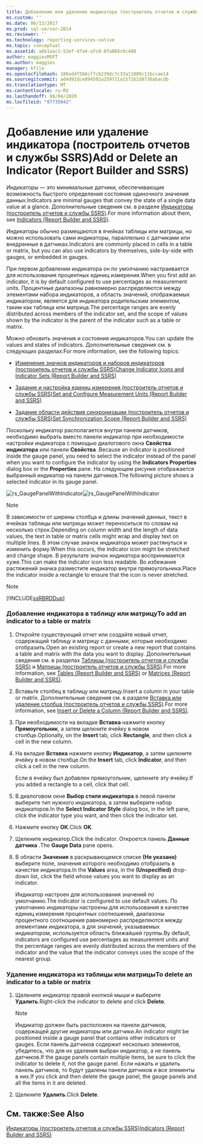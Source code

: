 ```yaml
---
title: Добавление или удаление индикатора (построитель отчетов и службы SSRS) | Документы Майкрософт
ms.custom: ''
ms.date: 06/13/2017
ms.prod: sql-server-2014
ms.reviewer: ''
ms.technology: reporting-services-native
ms.topic: conceptual
ms.assetid: a8b1aac1-53ef-47a4-afc0-8fa866c6c480
author: maggiesMSFT
ms.author: maggies
manager: kfile
ms.openlocfilehash: 186ed4f5b6cf7cb239dc7c33a11089c11bccae14
ms.sourcegitcommit: ad4d92dce894592a259721a1571b1d8736abacdb
ms.translationtype: MT
ms.contentlocale: ru-RU
ms.lasthandoff: 08/04/2020
ms.locfileid: "87735042"
---
```

# <a name="add-or-delete-an-indicator-report-builder-and-ssrs"></a><span data-ttu-id="05f53-102">Добавление или удаление индикатора (построитель отчетов и службы SSRS)</span><span class="sxs-lookup"><span data-stu-id="05f53-102">Add or Delete an Indicator (Report Builder and SSRS)</span></span>
  <span data-ttu-id="05f53-103">Индикаторы — это минимальные датчики, обеспечивающие возможность быстрого определения состояния одиночного значения данных.</span><span class="sxs-lookup"><span data-stu-id="05f53-103">Indicators are minimal gauges that convey the state of a single data value at a glance.</span></span> <span data-ttu-id="05f53-104">Дополнительные сведения см. в разделе [Индикаторы (построитель отчетов и службы SSRS)](indicators-report-builder-and-ssrs.md).</span><span class="sxs-lookup"><span data-stu-id="05f53-104">For more information about them, see [Indicators &#40;Report Builder and SSRS&#41;](indicators-report-builder-and-ssrs.md).</span></span>  
  
 <span data-ttu-id="05f53-105">Индикаторы обычно размещаются в ячейках таблицы или матрицы, но можно использовать сами индикаторы, параллельно с датчиками или внедренные в датчиках.</span><span class="sxs-lookup"><span data-stu-id="05f53-105">Indicators are commonly placed in cells in a table or matrix, but you can also use indicators by themselves, side-by-side with gauges, or embedded in gauges.</span></span>  
  
 <span data-ttu-id="05f53-106">При первом добавлении индикатора он по умолчанию настраивается для использования процентных единиц измерения.</span><span class="sxs-lookup"><span data-stu-id="05f53-106">When you first add an indicator, it is by default configured to use percentages as measurement units.</span></span> <span data-ttu-id="05f53-107">Процентные диапазоны равномерно распределяются между элементами набора индикаторов, а область значений, отображаемых индикатором, является для индикатора родительским элементом, таким как таблица или матрица.</span><span class="sxs-lookup"><span data-stu-id="05f53-107">The percentage ranges are evenly distributed across members of the indicator set, and the scope of values shown by the indicator is the parent of the indicator such as a table or matrix.</span></span>  
  
 <span data-ttu-id="05f53-108">Можно обновить значения и состояния индикаторов.</span><span class="sxs-lookup"><span data-stu-id="05f53-108">You can update the values and states of indicators.</span></span> <span data-ttu-id="05f53-109">Дополнительные сведения см. в следующих разделах:</span><span class="sxs-lookup"><span data-stu-id="05f53-109">For more information, see the following topics:</span></span>  
  
-   [<span data-ttu-id="05f53-110">Изменение значков индикаторов и наборов индикаторов (построитель отчетов и службы SSRS)</span><span class="sxs-lookup"><span data-stu-id="05f53-110">Change Indicator Icons and Indicator Sets &#40;Report Builder and SSRS&#41;</span></span>](change-indicator-icons-and-indicator-sets-report-builder-and-ssrs.md)  
  
-   [<span data-ttu-id="05f53-111">Задание и настройка единиц измерения (построитель отчетов и службы SSRS)</span><span class="sxs-lookup"><span data-stu-id="05f53-111">Set and Configure Measurement Units &#40;Report Builder and SSRS&#41;</span></span>](set-and-configure-measurement-units-report-builder-and-ssrs.md)  
  
-   [<span data-ttu-id="05f53-112">Задание области действия синхронизации (построитель отчетов и службы SSRS)</span><span class="sxs-lookup"><span data-stu-id="05f53-112">Set Synchronization Scope &#40;Report Builder and SSRS&#41;</span></span>](set-synchronization-scope-report-builder-and-ssrs.md)  
  
 <span data-ttu-id="05f53-113">Поскольку индикатор располагается внутри панели датчиков, необходимо выбрать вместо панели индикатор при необходимости настройки индикатора с помощью диалогового окна **Свойства индикатора** или панели **Свойства** .</span><span class="sxs-lookup"><span data-stu-id="05f53-113">Because an indicator is positioned inside the gauge panel, you need to select the indicator instead of the panel when you want to configure the indicator by using the **Indicators Properties** dialog box or the **Properties** pane.</span></span> <span data-ttu-id="05f53-114">На следующем рисунке отображается выбранный индикатор на панели датчиков.</span><span class="sxs-lookup"><span data-stu-id="05f53-114">The following picture shows a selected indicator in its gauge panel.</span></span>  
  
 <span data-ttu-id="05f53-115">![rs_GaugePanelWithIndicator](../media/rs-gaugepanelwithindicator.gif "rs_GaugePanelWithIndicator")</span><span class="sxs-lookup"><span data-stu-id="05f53-115">![rs_GaugePanelWithIndicator](../media/rs-gaugepanelwithindicator.gif "rs_GaugePanelWithIndicator")</span></span>  
  
> [!NOTE]  
>  <span data-ttu-id="05f53-116">В зависимости от ширины столбца и длины значений данных, текст в ячейках таблицы или матрицы может переноситься по словам на несколько строк.</span><span class="sxs-lookup"><span data-stu-id="05f53-116">Depending on column width and the length of data values, the text in table or matrix cells might wrap and display text on multiple lines.</span></span> <span data-ttu-id="05f53-117">В этом случае значок индикатора может растянуться и изменить форму.</span><span class="sxs-lookup"><span data-stu-id="05f53-117">When this occurs, the indicator icon might be stretched and change shape.</span></span> <span data-ttu-id="05f53-118">В результате значок индикатора воспринимается хуже.</span><span class="sxs-lookup"><span data-stu-id="05f53-118">This can make the indicator icon less readable.</span></span> <span data-ttu-id="05f53-119">Во избежание растяжений значка разместите индикатор внутри прямоугольника.</span><span class="sxs-lookup"><span data-stu-id="05f53-119">Place the indicator inside a rectangle to ensure that the icon is never stretched.</span></span>  
  
> [!NOTE]  
>  [!INCLUDE[ssRBRDDup](../../includes/ssrbrddup-md.md)]  
  
### <a name="to-add-an-indicator-to-a-table-or-matrix"></a><span data-ttu-id="05f53-120">Добавление индикатора в таблицу или матрицу</span><span class="sxs-lookup"><span data-stu-id="05f53-120">To add an indicator to a table or matrix</span></span>  
  
1.  <span data-ttu-id="05f53-121">Откройте существующий отчет или создайте новый отчет, содержащий таблицу и матрицу с данными, которые необходимо отобразить.</span><span class="sxs-lookup"><span data-stu-id="05f53-121">Open an existing report or create a new report that contains a table and matrix with the data you want to display.</span></span> <span data-ttu-id="05f53-122">Дополнительные сведения см. в разделах [Таблицы (построитель отчетов и службы SSRS)](tables-report-builder-and-ssrs.md) и [Матрицы (построитель отчетов и службы SSRS)](create-a-matrix-report-builder-and-ssrs.md).</span><span class="sxs-lookup"><span data-stu-id="05f53-122">For more information, see [Tables &#40;Report Builder  and SSRS&#41;](tables-report-builder-and-ssrs.md) or [Matrices &#40;Report Builder and SSRS&#41;](create-a-matrix-report-builder-and-ssrs.md).</span></span>  
  
2.  <span data-ttu-id="05f53-123">Вставьте столбец в таблицу или матрицу.</span><span class="sxs-lookup"><span data-stu-id="05f53-123">Insert a column in your table or matrix.</span></span> <span data-ttu-id="05f53-124">Дополнительные сведения см. в разделе [Вставка или удаление столбца (построитель отчетов и службы SSRS)](insert-or-delete-a-column-report-builder-and-ssrs.md).</span><span class="sxs-lookup"><span data-stu-id="05f53-124">For more information, see [Insert or Delete a Column &#40;Report Builder and SSRS&#41;](insert-or-delete-a-column-report-builder-and-ssrs.md).</span></span>  
  
3.  <span data-ttu-id="05f53-125">При необходимости на вкладке **Вставка** нажмите кнопку **Прямоугольник**, а затем щелкните ячейку в новом столбце.</span><span class="sxs-lookup"><span data-stu-id="05f53-125">Optionally, on the **Insert** tab, click **Rectangle**, and then click a cell in the new column.</span></span>  
  
4.  <span data-ttu-id="05f53-126">На вкладке **Вставка** нажмите кнопку **Индикатор**, а затем щелкните ячейку в новом столбце.</span><span class="sxs-lookup"><span data-stu-id="05f53-126">On the **Insert** tab, click **Indicator**, and then click a cell in the new column.</span></span>  
  
     <span data-ttu-id="05f53-127">Если в ячейку был добавлен прямоугольник, щелкните эту ячейку.</span><span class="sxs-lookup"><span data-stu-id="05f53-127">If you added a rectangle to a cell, click that cell.</span></span>  
  
5.  <span data-ttu-id="05f53-128">В диалоговом окне **Выбор стиля индикатора** в левой панели выберите тип нужного индикатора, а затем выберите набор индикаторов.</span><span class="sxs-lookup"><span data-stu-id="05f53-128">In the **Select Indicator Style** dialog box, in the left pane, click the indicator type you want, and then click the indicator set.</span></span>  
  
6.  <span data-ttu-id="05f53-129">Нажмите кнопку **ОК**.</span><span class="sxs-lookup"><span data-stu-id="05f53-129">Click **OK**.</span></span>  
  
7.  <span data-ttu-id="05f53-130">Щелкните индикатор.</span><span class="sxs-lookup"><span data-stu-id="05f53-130">Click the indicator.</span></span> <span data-ttu-id="05f53-131">Откроется панель **Данные датчика** .</span><span class="sxs-lookup"><span data-stu-id="05f53-131">The **Gauge Data** pane opens.</span></span>  
  
8.  <span data-ttu-id="05f53-132">В области **Значения** в раскрывающемся списке **(Не указано)** выберите поле, значения которого необходимо отобразить в качестве индикатора.</span><span class="sxs-lookup"><span data-stu-id="05f53-132">In the **Values** area, in the **(Unspecified)** drop-down list, click the field whose values you want to display as an indicator.</span></span>  
  
     <span data-ttu-id="05f53-133">Индикатор настроен для использования значений по умолчанию.</span><span class="sxs-lookup"><span data-stu-id="05f53-133">The indicator is configured to use default values.</span></span> <span data-ttu-id="05f53-134">По умолчанию индикаторы настроены для использования в качестве единиц измерения процентных соотношений, диапазоны процентного соотношения равномерно распределяются между элементами индикатора, а для значений, указываемых индикатором, используется область ближайшей группы.</span><span class="sxs-lookup"><span data-stu-id="05f53-134">By default, indicators are configured use percentages as measurement units and the percentage ranges are evenly distributed across the members of the indicator and the value that the indicator conveys uses the scope of the nearest group.</span></span>  
  
### <a name="to-delete-an-indicator-to-a-table-or-matrix"></a><span data-ttu-id="05f53-135">Удаление индикатора из таблицы или матрицы</span><span class="sxs-lookup"><span data-stu-id="05f53-135">To delete an indicator to a table or matrix</span></span>  
  
1.  <span data-ttu-id="05f53-136">Щелкните индикатор правой кнопкой мыши и выберите **Удалить**.</span><span class="sxs-lookup"><span data-stu-id="05f53-136">Right-click the indicator to delete and click **Delete**.</span></span>  
  
    > [!NOTE]  
    >  <span data-ttu-id="05f53-137">Индикатор должен быть расположен на панели датчиков, содержащей другие индикаторы или датчики.</span><span class="sxs-lookup"><span data-stu-id="05f53-137">An indicator might be positioned inside a gauge panel that contains other indicators or gauges.</span></span> <span data-ttu-id="05f53-138">Если панель датчиков содержит несколько элементов, убедитесь, что для их удаления выбран индикатор, а не панель датчиков.</span><span class="sxs-lookup"><span data-stu-id="05f53-138">If the gauge panels contain multiple items, be sure to click the indicator to delete it, not the gauge panel.</span></span> <span data-ttu-id="05f53-139">Если нажать и удалить панель датчиков, то будут удалены панели датчиков и все элементы в них.</span><span class="sxs-lookup"><span data-stu-id="05f53-139">If you click and then delete the gauge panel, the gauge panels and all the items in it are deleted.</span></span>  
  
2.  <span data-ttu-id="05f53-140">Щелкните **Удалить**.</span><span class="sxs-lookup"><span data-stu-id="05f53-140">Click **Delete**.</span></span>  
  
## <a name="see-also"></a><span data-ttu-id="05f53-141">См. также:</span><span class="sxs-lookup"><span data-stu-id="05f53-141">See Also</span></span>  
 [<span data-ttu-id="05f53-142">Индикаторы (построитель отчетов и службы SSRS)</span><span class="sxs-lookup"><span data-stu-id="05f53-142">Indicators &#40;Report Builder and SSRS&#41;</span></span>](indicators-report-builder-and-ssrs.md)  
  
  
